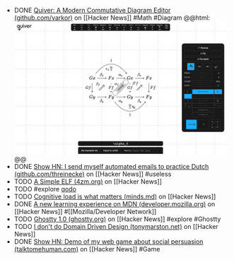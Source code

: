 - DONE [Quiver: A Modern Commutative Diagram Editor (github.com/varkor)](https://news.ycombinator.com/item?id=42520151) on [[Hacker News]] #Math #Diagram
  @@html: <img src="https://github.com/varkor/quiver/raw/master/screenshots/title.png" class="article-cover" />@@
- DONE [Show HN: I send myself automated emails to practice Dutch (github.com/threinecke)](https://news.ycombinator.com/item?id=42521773) on [[Hacker News]] #useless
- TODO [A Simple ELF (4zm.org)](https://news.ycombinator.com/item?id=42516697) on [[Hacker News]]
- TODO #explore [qodo](https://www.qodo.ai/)
- TODO [Cognitive load is what matters (minds.md)](https://news.ycombinator.com/item?id=42489645) on [[Hacker News]]
- DONE [A new learning experience on MDN (developer.mozilla.org)](https://news.ycombinator.com/item?id=42493962) on [[Hacker News]] #[[Mozilla/Developer Network]]
- TODO [Ghostty 1.0 (ghostty.org)](https://news.ycombinator.com/item?id=42517447) on [[Hacker News]] #explore #Ghostty
- TODO [I don't do Domain Driven Design (tonymarston.net)](https://news.ycombinator.com/item?id=42539477) on [[Hacker News]]
- DONE [Show HN: Demo of my web game about social persuasion (talktomehuman.com)](https://news.ycombinator.com/item?id=42481249) on [[Hacker News]] #Game